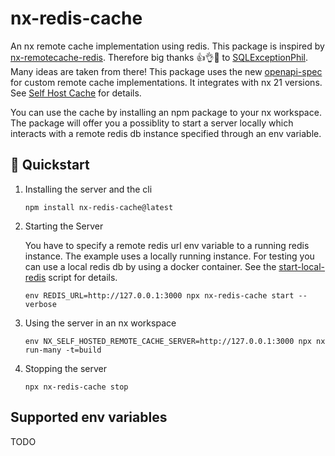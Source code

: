 # nx-redis-cache
An nx remote cache implementation using redis. This package is inspired by [nx-remotecache-redis](https://www.npmjs.com/package/nx-remotecache-redis). Therefore big thanks 👍👌🎉 to [SQLExceptionPhil](https://github.com/SQLExceptionPhil). Many ideas are taken from there!
This package uses the new [openapi-spec](https://nx.dev/recipes/running-tasks/self-hosted-caching#open-api-specification) for custom remote cache implementations. It integrates with nx 21 versions. See [Self Host Cache](https://nx.dev/recipes/running-tasks/self-hosted-caching#open-api-specification) for details.

You can use the cache by installing an npm package to your nx workspace. The package will offer you a possiblity to start a server locally which interacts with a remote redis db instance specified through an env variable.

## 🚀 Quickstart

1. Installing the server and the cli
    ```shell
    npm install nx-redis-cache@latest
    ```
2. Starting the Server
    
    You have to specify a remote redis url env variable to a running redis instance. The example uses a locally running instance. For testing you can use a local redis db by using a docker container. See the [start-local-redis](scripts/start-local-redis.sh) script for details.
    ```shell
    env REDIS_URL=http://127.0.0.1:3000 npx nx-redis-cache start --verbose
    ```

3. Using the server in an nx workspace
    ```shell
    env NX_SELF_HOSTED_REMOTE_CACHE_SERVER=http://127.0.0.1:3000 npx nx run-many -t=build
    ```

4. Stopping the server
    ```shell
    npx nx-redis-cache stop
    ```

## Supported env variables

TODO


